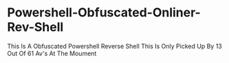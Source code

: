 # Powershell-Obfuscated-Onliner-Rev-Shell
This Is A Obfuscated Powershell Reverse Shell
This Is Only Picked Up By 13 Out Of 61 Av's At The Moument
